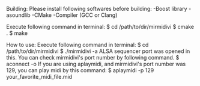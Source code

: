 Building:
 Please install following softwares before building:
 	-Boost library
	-asoundlib
	-CMake
	-Compiler (GCC or Clang)
 
 Execute following command in terminal:
 	 $ cd /path/to/dir/mirmidivi
 	 $ cmake .
	 $ make

How to use:
 Execute following command in terminal:
 	 $ cd /path/to/dir/mirmidivi
	 $ ./mirmidivi -a
 ALSA sequencer port was opened in this.
 You can check mirmidivi's port number by following command.
	 $ aconnect -o
 If you are using aplaymidi, and mirmidivi's port number was
 129, you can play midi by this command:
	 $ aplaymidi -p 129 your_favorite_midi_file.mid